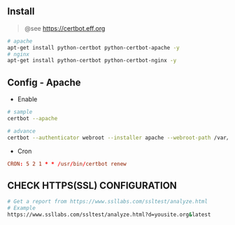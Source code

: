 ## Install
> @see https://certbot.eff.org

```bash
# apache
apt-get install python-certbot python-certbot-apache -y
# nginx
apt-get install python-certbot python-certbot-nginx -y
```

## Config - Apache

* Enable
```bash
# sample
certbot --apache 

# advance
certbot --authenticator webroot --installer apache --webroot-path /var/www/html/yousite -d yousite.org -d www.yousite.org
```

* Cron
```conf
CRON: 5 2 1 * * /usr/bin/certbot renew
```

## CHECK HTTPS(SSL) CONFIGURATION

```bash
# Get a report from https://www.ssllabs.com/ssltest/analyze.html
# Example
https://www.ssllabs.com/ssltest/analyze.html?d=yousite.org&latest
```

